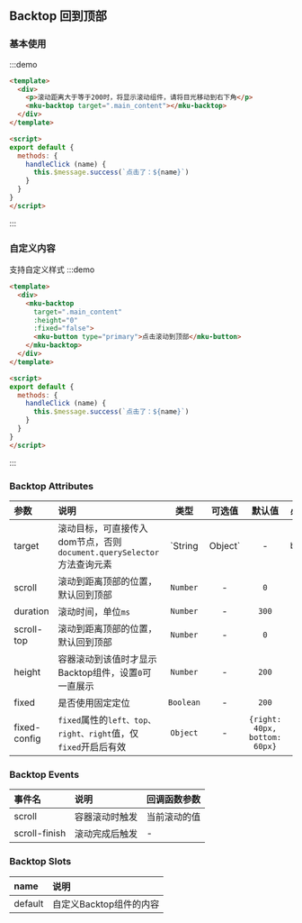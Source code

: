 ## Backtop 回到顶部

### 基本使用
:::demo
```html
<template>
  <div>
    <p>滚动距离大于等于200时，将显示滚动组件，请将目光移动到右下角</p>
    <mku-backtop target=".main_content"></mku-backtop>
  </div>
</template>

<script>
export default {
  methods: {
    handleClick (name) {
      this.$message.success(`点击了：${name}`)
    }
  }
}
</script>
```
:::

### 自定义内容
支持自定义样式
:::demo
```html
<template>
  <div>
    <mku-backtop
      target=".main_content"
      :height="0"
      :fixed="false">
      <mku-button type="primary">点击滚动到顶部</mku-button>
    </mku-backtop>
  </div>
</template>

<script>
export default {
  methods: {
    handleClick (name) {
      this.$message.success(`点击了：${name}`)
    }
  }
}
</script>
```
:::

### Backtop Attributes
| 参数         | 说明                                                                  |       类型        | 可选值 |            默认值             | 必填  |
| :----------- | :-------------------------------------------------------------------- | :---------------: | :----: | :---------------------------: | :---: |
| target       | 滚动目标，可直接传入dom节点，否则`document.querySelector`方法查询元素 | `String | Object` |   -    |            `body`             |  否   |
| scroll       | 滚动到距离顶部的位置，默认回到顶部                                    |     `Number`      |   -    |              `0`              |  否   |
| duration     | 滚动时间，单位`ms`                                                    |     `Number`      |   -    |             `300`             |  否   |
| scroll-top   | 滚动到距离顶部的位置，默认回到顶部                                    |     `Number`      |   -    |              `0`              |  否   |
| height       | 容器滚动到该值时才显示Backtop组件，设置`0`可一直展示                  |     `Number`      |   -    |             `200`             |  否   |
| fixed        | 是否使用固定定位                                                      |     `Boolean`     |   -    |             `200`             |  否   |
| fixed-config | `fixed`属性的`left、top、right、right`值，仅`fixed`开启后有效         |     `Object`      |   -    | `{right: 40px, bottom: 60px}` |  否   |

### Backtop Events
| 事件名        | 说明           | 回调函数参数 |
| :------------ | :------------- | :----------- |
| scroll        | 容器滚动时触发 | 当前滚动的值 |
| scroll-finish | 滚动完成后触发 | -            |

### Backtop Slots
| name    | 说明                    |
| :------ | :---------------------- |
| default | 自定义Backtop组件的内容 |
